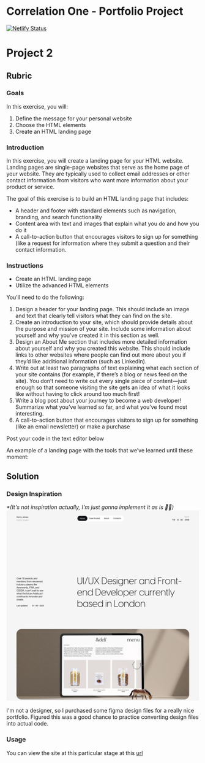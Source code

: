 # Correlation One - Portfolio Project
[![Netlify Status](https://api.netlify.com/api/v1/badges/7622edfd-cfa3-462b-86ea-29b47a23796b/deploy-status)](https://app.netlify.com/sites/gbockari/deploys)

# Project 2
## Rubric
### Goals

In this exercise, you will:

1. Define the message for your personal website
2. Choose the HTML elements
3. Create an HTML landing page

### Introduction

In this exercise, you will create a landing page for your HTML website. Landing pages are single-page websites that serve as the home page of your website. They are typically used to collect email addresses or other contact information from visitors who want more information about your product or service.

The goal of this exercise is to build an HTML landing page that includes:

- A header and footer with standard elements such as navigation, branding, and search functionality
- Content area with text and images that explain what you do and how you do it
- A call-to-action button that encourages visitors to sign up for something (like a request for information where they submit a question and their contact information.

###  Instructions

- Create an HTML landing page
- Utilize the advanced HTML elements

You’ll need to do the following:

1. Design a header for your landing page. This should include an image and text that clearly tell visitors what they can find on the site.
2. Create an introduction to your site, which should provide details about the purpose and mission of your site. Include some information about yourself and why you’ve created it in this section as well.
3. Design an About Me section that includes more detailed information about yourself and why you created this website. This should include links to other websites where people can find out more about you if they’d like additional information (such as LinkedIn).
4. Write out at least two paragraphs of text explaining what each section of your site contains (for example, if there’s a blog or news feed on the site). You don’t need to write out every single piece of content—just enough so that someone visiting the site gets an idea of what it looks like without having to click around too much first!
5. Write a blog post about your journey to become a web developer! Summarize what you’ve learned so far, and what you’ve found most interesting.
6. A call-to-action button that encourages visitors to sign up for something (like an email newsletter) or make a purchase

Post your code in the text editor below

An example of a landing page with the tools that we’ve learned until these moment:

## Solution

### Design Inspiration
_*(It's not inspiration actually, I'm just gonna implement it as is 🙈🤣)_
![Project 1 (About Page) Preview](./.media/project-2-preview.png)

I'm not a designer, so I purchased some figma design files for a really nice portfolio. Figured this was a good chance to practice converting design files into actual code.
### Usage
You can view the site at this particular stage at this [url]()
